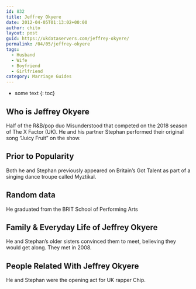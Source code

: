 ```yaml
---
id: 832
title: Jeffrey Okyere
date: 2012-04-05T01:13:02+00:00
author: chito
layout: post
guid: https://ukdataservers.com/jeffrey-okyere/
permalink: /04/05/jeffrey-okyere
tags:
  - Husband
  - Wife
  - Boyfriend
  - Girlfriend
category: Marriage Guides
---
```


* some text
{: toc}
          
          
## Who is  Jeffrey Okyere
                  
                  
                  
Half of the R&B/pop duo Misunderstood that competed on the 2018 season of The X Factor (UK). He and his partner Stephan performed their original song &#8220;Juicy Fruit&#8221; on the show.
                  
                
                
                
## Prior to Popularity 
                  
                  
                  
Both he and Stephan previously appeared on Britain&#8217;s Got Talent as part of a singing dance troupe called Myztikal.
                  
                
                
                
## Random data 
                  
                  
                  
He graduated from the BRIT School of Performing Arts
                  
                
                
                
## Family & Everyday Life of Jeffrey Okyere
                  
                  
                  
He and Stephan&#8217;s older sisters convinced them to meet, believing they would get along. They met in 2008.
                  
                
                
                
## People Related With  Jeffrey Okyere
                  
                  
                  
He and Stephan were the opening act for UK rapper Chip.
                  
                
              
            
          
          
          
    
    
  
